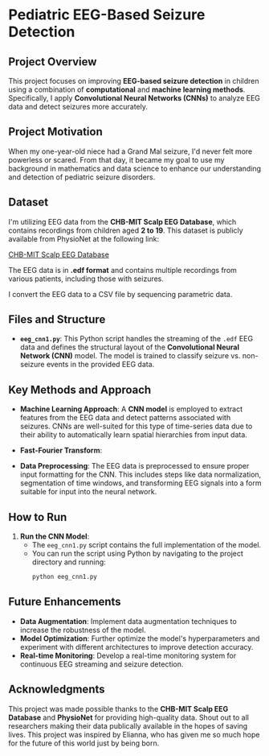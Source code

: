 # Pediatric EEG-Based Seizure Detection

## Project Overview 

This project focuses on improving **EEG-based seizure detection** in children using a combination of **computational** and **machine learning methods**. Specifically, I apply **Convolutional Neural Networks (CNNs)** to analyze EEG data and detect seizures more accurately. 

## Project Motivation

When my one-year-old niece had a Grand Mal seizure, I'd never felt more powerless or scared. From that day, it became my goal to use my background in mathematics and data science to enhance our understanding and detection of pediatric seizure disorders.

## Dataset
I'm utilizing EEG data from the **CHB-MIT Scalp EEG Database**, which contains recordings from children aged **2 to 19**. This dataset is publicly available from PhysioNet at the following link:

[CHB-MIT Scalp EEG Database](https://archive.physionet.org/physiobank/database/chbmit/chb01/)

The EEG data is in **.edf format** and contains multiple recordings from various patients, including those with seizures. 

I convert the EEG data to a CSV file by sequencing parametric data.

## Files and Structure
- **`eeg_cnn1.py`**: This Python script handles the streaming of the `.edf` EEG data and defines the structural layout of the **Convolutional Neural Network (CNN)** model. The model is trained to classify seizure vs. non-seizure events in the provided EEG data.

## Key Methods and Approach
- **Machine Learning Approach**: A **CNN model** is employed to extract features from the EEG data and detect patterns associated with seizures. CNNs are well-suited for this type of time-series data due to their ability to automatically learn spatial hierarchies from input data.
  
- **Fast-Fourier Transform**:
  
- **Data Preprocessing**: The EEG data is preprocessed to ensure proper input formatting for the CNN. This includes steps like data normalization, segmentation of time windows, and transforming EEG signals into a form suitable for input into the neural network.

## How to Run
1. **Run the CNN Model**:
   - The `eeg_cnn1.py` script contains the full implementation of the model.
   - You can run the script using Python by navigating to the project directory and running:
     ```bash
     python eeg_cnn1.py
     ```

## Future Enhancements
- **Data Augmentation**: Implement data augmentation techniques to increase the robustness of the model.
- **Model Optimization**: Further optimize the model's hyperparameters and experiment with different architectures to improve detection accuracy.
- **Real-time Monitoring**: Develop a real-time monitoring system for continuous EEG streaming and seizure detection.

## Acknowledgments
This project was made possible thanks to the **CHB-MIT Scalp EEG Database** and **PhysioNet** for providing high-quality data. Shout out to all researchers making their data publically available in the hopes of saving lives.
This project was inspired by Elianna, who has given me so much hope for the future of this world just by being born.
